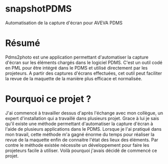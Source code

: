 # snapshotPDMS
Automatisation de la capture d'écran pour AVEVA PDMS

# Résumé 
Pdms2photo est une application permettant d'automatiser la capture d'écran sur les éléments chargés dans le logiciel PDMS. C'est un outil codé en PML pour être intégré dans le PDMS et utilisé directement par les projeteurs. A partir des captures d'écrans effectuées, cet outil peut faciliter la revue de la maquette de la manière plus efficace et normalisée.

# Pourquoi ce projet ?
J'ai commencé à travailler dessus d'après l'échange avec mon collègue, un expert d'installation qui a travaillé dans plusieurs projet. Grace à lui je sais qu'il existe une méthode permettant d'automatiser la capture d'écran à l'aide de plusieurs applications dans le PDMS. Lorsque je l'ai pratiqué dans mon travail, cette méthode m'a gagné énorme du temps pour réaliser la revue de la maquette enfin de connaitre l'état des lieux des éléments. Par contre le méthode existée nécessite un développement pour faire les projeteurs facile à utiliser. Voilà pourquoi j'avais décidé de commencé ce projet.
